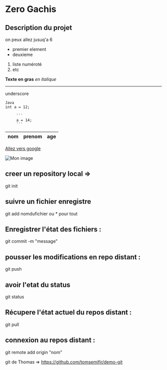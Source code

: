 # Zero Gachis

## Description du projet

on peux allez jusuq'a 6

- premier element
- deuxieme

1. liste numéroté
2. etc

**Texte en gras**
_en italique_

---

underscore

```
Java
int a = 12;
```

         ```
         a = 14;
         ```

| nom | prenom | age |
| --- | ------ | --- |

[Allez vers google](http://google.com)

[^1]: note en bas de page

![Mon image](https://img-19.ccm2.net/cI8qqj-finfDcmx6jMK6Vr-krEw=/1500x/smart/b829396acc244fd484c5ddcdcb2b08f3/ccmcms-commentcamarche/20494859.jpg)

## creer un repository local =>

git init

## suivre un fichier enregistre

git add nomdufichier ou \* pour tout

## Enregistrer l'état des fichiers :

git commit -m "message"

## pousser les modifications en repo distant :

git push

## avoir l'etat du status

git status

## Récupere l'état actuel du repos distant :

git pull

## connexion au repos distant :

git remote add origin "nom"

git de Thomas => https://github.com/tomsemifir/demo-git
